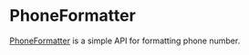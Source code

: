 # PhoneFormatter

[PhoneFormatter](http://phoneformatter.com) is a simple API for formatting phone number.

